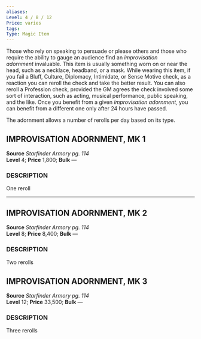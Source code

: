 ```yaml
---
aliases: 
Level: 4 / 8 / 12
Price: varies
tags: 
Type: Magic Item
---
```

Those who rely on speaking to persuade or please others and those who require the ability to gauge an audience find an _improvisation adornment_ invaluable. This item is usually something worn on or near the head, such as a necklace, headband, or a mask. While wearing this item, if you fail a Bluff, Culture, Diplomacy, Intimidate, or Sense Motive check, as a reaction you can reroll the check and take the better result. You can also reroll a Profession check, provided the GM agrees the check involved some sort of interaction, such as acting, musical performance, public speaking, and the like. Once you benefit from a given _improvisation adornment_, you can benefit from a different one only after 24 hours have passed.  
  
The adornment allows a number of rerolls per day based on its type.  

## IMPROVISATION ADORNMENT, MK 1

**Source** _Starfinder Armory pg. 114_  
**Level** 4; **Price** 1,800; **Bulk** —

### DESCRIPTION

One reroll

---

## IMPROVISATION ADORNMENT, MK 2

**Source** _Starfinder Armory pg. 114_  
**Level** 8; **Price** 8,400; **Bulk** —

### DESCRIPTION

Two rerolls

## IMPROVISATION ADORNMENT, MK 3

**Source** _Starfinder Armory pg. 114_  
**Level** 12; **Price** 33,500; **Bulk** —

### DESCRIPTION

Three rerolls